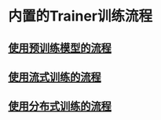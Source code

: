 # 内置的Trainer训练流程
## [使用预训练模型的流程](https://github.com/PaddlePaddle/PaddleRec/tree/master/models/contentunderstanding/textcnn_pretrain)
## [使用流式训练的流程](https://github.com/PaddlePaddle/PaddleRec/tree/master/models/rank/dnn)
## [使用分布式训练的流程](./distributed_train.md)
